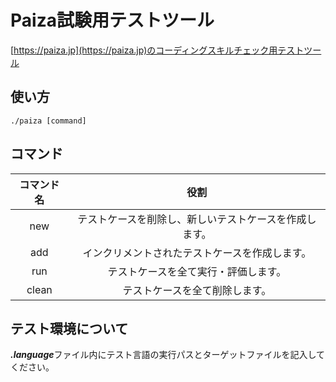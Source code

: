 # Paiza試験用テストツール
[https://paiza.jp](https://paiza.jp)のコーディングスキルチェック用テストツール

## 使い方

```
./paiza [command]
```

## コマンド
コマンド名 | 役割
:-:|:-:
new | テストケースを削除し、新しいテストケースを作成します。
add | インクリメントされたテストケースを作成します。
run | テストケースを全て実行・評価します。
clean | テストケースを全て削除します。

## テスト環境について
***.language***ファイル内にテスト言語の実行パスとターゲットファイルを記入してください。
